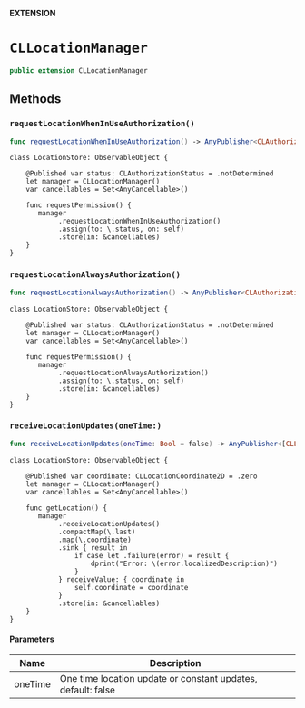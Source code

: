 **EXTENSION**

# `CLLocationManager`
```swift
public extension CLLocationManager
```

## Methods
### `requestLocationWhenInUseAuthorization()`

```swift
func requestLocationWhenInUseAuthorization() -> AnyPublisher<CLAuthorizationStatus, Never>
```

```
class LocationStore: ObservableObject {

    @Published var status: CLAuthorizationStatus = .notDetermined
    let manager = CLLocationManager()
    var cancellables = Set<AnyCancellable>()
    
    func requestPermission() {
       manager
            .requestLocationWhenInUseAuthorization()
            .assign(to: \.status, on: self)
            .store(in: &cancellables)
    }
}
```

### `requestLocationAlwaysAuthorization()`

```swift
func requestLocationAlwaysAuthorization() -> AnyPublisher<CLAuthorizationStatus, Never>
```

```
class LocationStore: ObservableObject {

    @Published var status: CLAuthorizationStatus = .notDetermined
    let manager = CLLocationManager()
    var cancellables = Set<AnyCancellable>()
    
    func requestPermission() {
       manager
            .requestLocationAlwaysAuthorization()
            .assign(to: \.status, on: self)
            .store(in: &cancellables)
    }
}
```

### `receiveLocationUpdates(oneTime:)`

```swift
func receiveLocationUpdates(oneTime: Bool = false) -> AnyPublisher<[CLLocation], Error>
```

```
class LocationStore: ObservableObject {
    
    @Published var coordinate: CLLocationCoordinate2D = .zero
    let manager = CLLocationManager()
    var cancellables = Set<AnyCancellable>()
    
    func getLocation() {
       manager
            .receiveLocationUpdates()
            .compactMap(\.last)
            .map(\.coordinate)
            .sink { result in
                if case let .failure(error) = result {
                    dprint("Error: \(error.localizedDescription)")
                }
            } receiveValue: { coordinate in
                self.coordinate = coordinate
            }
            .store(in: &cancellables)
    }
}
```

#### Parameters

| Name | Description |
| ---- | ----------- |
| oneTime | One time location update or constant updates, default: false |
